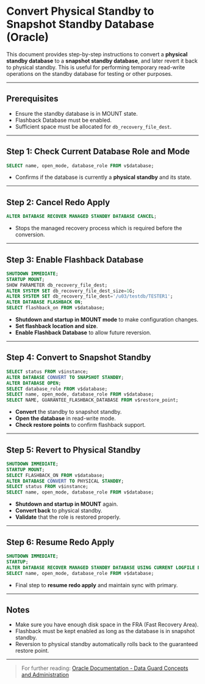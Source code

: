 # Convert Physical Standby to Snapshot Standby Database (Oracle)

This document provides step-by-step instructions to convert a **physical standby database** to a **snapshot standby database**, and later revert it back to physical standby. This is useful for performing temporary read-write operations on the standby database for testing or other purposes.

---

## Prerequisites

* Ensure the standby database is in MOUNT state.
* Flashback Database must be enabled.
* Sufficient space must be allocated for `db_recovery_file_dest`.

---

## Step 1: Check Current Database Role and Mode

```sql
SELECT name, open_mode, database_role FROM v$database;
```

* Confirms if the database is currently a **physical standby** and its state.

---

## Step 2: Cancel Redo Apply

```sql
ALTER DATABASE RECOVER MANAGED STANDBY DATABASE CANCEL;
```

* Stops the managed recovery process which is required before the conversion.

---

## Step 3: Enable Flashback Database

```sql
SHUTDOWN IMMEDIATE;
STARTUP MOUNT;
SHOW PARAMETER db_recovery_file_dest;
ALTER SYSTEM SET db_recovery_file_dest_size=1G;
ALTER SYSTEM SET db_recovery_file_dest='/u03/testdb/TESTER1';
ALTER DATABASE FLASHBACK ON;
SELECT flashback_on FROM v$database;
```

* **Shutdown and startup in MOUNT mode** to make configuration changes.
* **Set flashback location and size**.
* **Enable Flashback Database** to allow future reversion.

---

## Step 4: Convert to Snapshot Standby

```sql
SELECT status FROM v$instance;
ALTER DATABASE CONVERT TO SNAPSHOT STANDBY;
ALTER DATABASE OPEN;
SELECT database_role FROM v$database;
SELECT name, open_mode, database_role FROM v$database;
SELECT NAME, GUARANTEE_FLASHBACK_DATABASE FROM v$restore_point;
```

* **Convert** the standby to snapshot standby.
* **Open the database** in read-write mode.
* **Check restore points** to confirm flashback support.

---

## Step 5: Revert to Physical Standby

```sql
SHUTDOWN IMMEDIATE;
STARTUP MOUNT;
SELECT FLASHBACK_ON FROM v$database;
ALTER DATABASE CONVERT TO PHYSICAL STANDBY;
SELECT status FROM v$instance;
SELECT name, open_mode, database_role FROM v$database;
```

* **Shutdown and startup in MOUNT** again.
* **Convert back** to physical standby.
* **Validate** that the role is restored properly.

---

## Step 6: Resume Redo Apply

```sql
SHUTDOWN IMMEDIATE;
STARTUP;
ALTER DATABASE RECOVER MANAGED STANDBY DATABASE USING CURRENT LOGFILE DISCONNECT;
SELECT name, open_mode, database_role FROM v$database;
```

* Final step to **resume redo apply** and maintain sync with primary.

---

## Notes

* Make sure you have enough disk space in the FRA (Fast Recovery Area).
* Flashback must be kept enabled as long as the database is in snapshot standby.
* Reversion to physical standby automatically rolls back to the guaranteed restore point.

---

> For further reading: [Oracle Documentation - Data Guard Concepts and Administration]((https://dbaclass.com/article/convert-physical-standby-to-snapshot-standby-database/#google_vignette))
